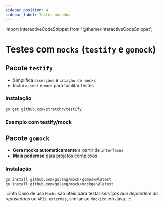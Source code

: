 ```yaml
---
sidebar_position: 4
sidebar_label: Testes mocados
---
```


import InteractiveCodeSnippet from '@theme/InteractiveCodeSnippet';

# Testes com `mocks` (`testify` e `gomock`)

## Pacote `testify`

- Simplifica `asserções` e `criação de mocks`
- Inclui `assert` e `mock` para facilitar testes

### Instalação

```bash
go get github.com/stretchr/testify
```

### Exemplo com testify/mock

<InteractiveCodeSnippet 
    src="code/mod7/teste-mock.go" 
    allowExecute={false} 
    allowEdit={false} />

## Pacote `gomock`

- **Gera mocks automaticamente** a partir de `interfaces`
- **Mais poderoso** para projetos complexos

### Instalação

```bash
go install github.com/golang/mock/gomock@latest
go install github.com/golang/mock/mockgen@latest
```

:::info Caso de uso
`Mocks` são úteis para testar _serviços que dependem de repositórios_ ou `APIs externas`, similar ao `Mockito` em Java.
:::
